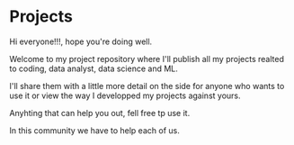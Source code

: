 # Projects
Hi everyone!!!, hope you're doing well.

Welcome to my project repository where I'll publish all my projects realted to coding, data analyst, data science and ML.

I'll share them with a little more detail on the side for anyone who wants to use it or view the way I developped my projects against yours.

Anyhting that can help you out, fell free tp use it.

In this community we have to help each of us.
